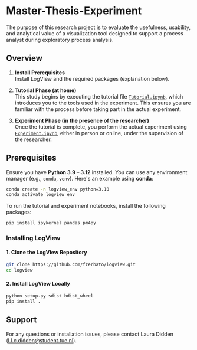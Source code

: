 # Master-Thesis-Experiment
The purpose of this research project is to evaluate the usefulness, usability, and analytical value of a visualization tool designed to support a process analyst during exploratory process analysis.

## Overview

1. **Install Prerequisites**   
   Install LogView and the required packages (explanation below).
3. **Tutorial Phase (at home)**  
   This study begins by executing the tutorial file [`Tutorial.ipynb`](./Tutorial.ipynb), which introduces you to the tools used in the experiment. This ensures you are familiar with the process before taking part in the actual experiment.

4. **Experiment Phase (in the presence of the researcher)**  
   Once the tutorial is complete, you perform the actual experiment using [`Experiment.ipynb`](./Experiment.ipynb), either in person or online, under the supervision of the researcher.

## Prerequisites

Ensure you have **Python 3.9 – 3.12** installed. You can use any environment manager (e.g., `conda`, `venv`). Here's an example using **conda**:

```bash
conda create -n logview_env python=3.10
conda activate logview_env
```

To run the tutorial and experiment notebooks, install the following packages:

```bash
pip install ipykernel pandas pm4py
```


### Installing **LogView**

#### 1. Clone the LogView Repository

```bash
git clone https://github.com/fzerbato/logview.git
cd logview
```

#### 2. Install LogView Locally

```bash
python setup.py sdist bdist_wheel
pip install .
```

## Support
For any questions or installation issues, please contact Laura Didden (l.l.c.didden@student.tue.nl).
